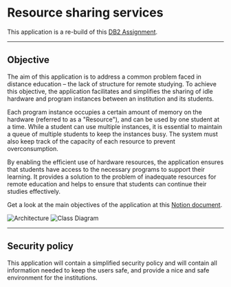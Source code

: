 # Resource sharing services 

This application is a re-build of this [DB2 Assignment](https://github.com/githiago-f/resource-sharing).

---

## Objective

The aim of this application is to address a common problem faced in distance education – the lack of structure for remote studying. To achieve this objective, the application facilitates and simplifies the sharing of idle hardware and program instances between an institution and its students.

Each program instance occupies a certain amount of memory on the hardware (referred to as a "Resource"), and can be used by one student at a time. While a student can use multiple instances, it is essential to maintain a queue of multiple students to keep the instances busy. The system must also keep track of the capacity of each resource to prevent overconsumption.

By enabling the efficient use of hardware resources, the application ensures that students have access to the necessary programs to support their learning. It provides a solution to the problem of inadequate resources for remote education and helps to ensure that students can continue their studies effectively.

Get a look at the main objectives of the application at this [Notion document](https://www.notion.so/Resource-Sharing-Services-044ffd0bc18c4abe9c809a4a4fb006df?pvs=4).

![Architecture](out/.docs/diagrams/architecture.svg)
![Class Diagram](out/.docs/diagrams/class-diagram.svg)

---

## Security policy

This application will contain a simplified security policy and will contain all information needed to keep the users safe, and provide a nice and safe environment for the institutions.
